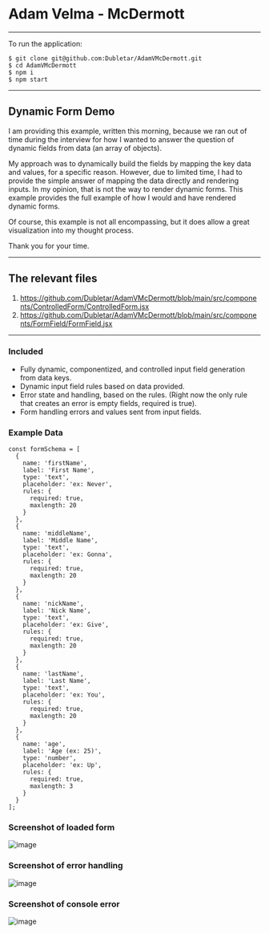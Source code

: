 # Adam Velma - McDermott

---
To run the application: 
```
$ git clone git@github.com:Dubletar/AdamVMcDermott.git
$ cd AdamVMcDermott
$ npm i
$ npm start
```
---

## Dynamic Form Demo

I am providing this example, written this morning, because we ran out of time during the interview for how I wanted to answer the question of dynamic fields from data (an array of objects).

My approach was to dynamically build the fields by mapping the key data and values, for a specific reason. However, due to limited time, I had to provide the simple answer of mapping the data directly and rendering inputs. In my opinion, that is not the way to render dynamic forms. This example provides the full example of how I would and have rendered dynamic forms. 

Of course, this example is not all encompassing, but it does allow a great visualization into my thought process. 

Thank you for your time. 

---
## The relevant files
1. https://github.com/Dubletar/AdamVMcDermott/blob/main/src/components/ControlledForm/ControlledForm.jsx
2. https://github.com/Dubletar/AdamVMcDermott/blob/main/src/components/FormField/FormField.jsx
---

### Included
* Fully dynamic, componentized, and controlled input field generation from data keys.
* Dynamic input field rules based on data provided.
* Error state and handling, based on the rules. (Right now the only rule that creates an error is empty fields, required is true).
* Form handling errors and values sent from input fields.

### Example Data
```
const formSchema = [
  { 
    name: 'firstName',
    label: 'First Name',
    type: 'text',
    placeholder: 'ex: Never',
    rules: {
      required: true,
      maxlength: 20
    }
  },
  { 
    name: 'middleName',
    label: 'Middle Name',
    type: 'text',
    placeholder: 'ex: Gonna',
    rules: {
      required: true,
      maxlength: 20
    }
  },
  { 
    name: 'nickName',
    label: 'Nick Name',
    type: 'text',
    placeholder: 'ex: Give',
    rules: {
      required: true,
      maxlength: 20
    }
  },
  { 
    name: 'lastName',
    label: 'Last Name',
    type: 'text',
    placeholder: 'ex: You',
    rules: {
      required: true,
      maxlength: 20
    }
  },
  { 
    name: 'age',
    label: 'Age (ex: 25)',
    type: 'number',
    placeholder: 'ex: Up',
    rules: {
      required: true,
      maxlength: 3
    }
  }
];
```

### Screenshot of loaded form
![image](https://github.com/Dubletar/AdamVMcDermott/assets/13546530/a28ad8e3-a6dc-4e1b-9539-107071779473)

### Screenshot of error handling
![image](https://github.com/Dubletar/AdamVMcDermott/assets/13546530/6677c7e2-d162-4811-b3f6-aba3aa6149d1)

### Screenshot of console error
![image](https://github.com/Dubletar/AdamVMcDermott/assets/13546530/6920cf44-657a-4600-bcd3-8f0450836d6b)
